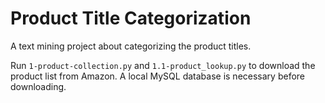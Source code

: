 # Product Title Categorization
A text mining project about categorizing the product titles.

Run `1-product-collection.py` and `1.1-product_lookup.py` to download the product list from Amazon. A local MySQL database is necessary before downloading.